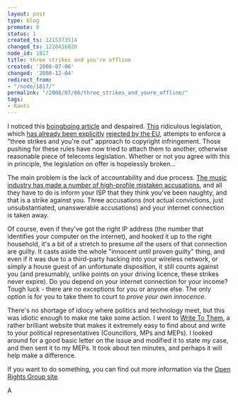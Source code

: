 ```yaml
---
layout: post
type: blog
promote: 0
status: 1
created_ts: 1215373514
changed_ts: 1228416820
node_id: 1817
title: three strikes and you're offline
created: '2008-07-06'
changed: '2008-12-04'
redirect_from:
- "/node/1817/"
permalink: "/2008/07/06/three_strikes_and_youre_offline/"
tags:
- Rants
---
```

I noticed this [boingboing article](http://www.boingboing.net/2008/07/05/europeans-you-have-u.html) and despaired.  [This](http://www.openrightsgroup.org/2008/07/02/write-to-your-mep-say-no-to-3-strikes-through-the-backdoor/) ridiculous legislation, which [has already been explicitly](http://www.infoworld.com/article/08/04/10/Europe-rejects-plan-to-criminalize-file-sharing_1.html) [rejected by the EU](http://www.openrightsgroup.org/2008/04/10/european-parliament-condemns-3-strikes-approach/), attempts to enforce a "three strikes and you're out" approach to copyright infringement.  Those pushing for these rules have now tried to attach them to another, otherwise reasonable piece of telecoms legislation. Whether or not you agree with this in principle, the legislation on offer is hopelessly broken...
<!--break-->
The main problem is the lack of accountability and due process.  [The music industry has made a number of high-profile mistaken accusations](http://news.bbc.co.uk/2/hi/entertainment/3140160.stm), and all they have to do is inform your ISP that they think you've been naughty, and that is a strike against you.  Three accusations (not actual convictions, just unsubstantiated, unanswerable accusations) and your internet connection is taken away.

Of course, even if they've got the right IP address (the number that identifies your computer on the internet), and hooked it up to the right household, it's a bit of a stretch to presume *all* the users of that connection are guilty.  It casts aside the whole "innocent until proven guilty" thing, and even if it was due to a third-party hacking into your wireless network, or simply a house guest of an unfortunate disposition, it still counts against you (and presumably, unlike points on your driving licence, these strikes never expire).  Do you depend on your internet connection for your income?  Tough luck - there are no exceptions for you or anyone else.  The only option is for you to take them to court to *prove your own innocence*.

There's no shortage of idiocy where politics and technology meet, but this was idiotic enough to make me take some action.  I went to [Write To Them](http://www.writetothem.com/), a rather brilliant website that makes it extremely easy to find about and write to your political representatives (Councillors, MPs and MEPs).  I looked around for a good basic letter on the issue and modified it to state my case, and then sent it to my MEPs.  It took about ten minutes, and perhaps it will help make a difference.

If you want to do something, you can find out more information via the [Open Rights Group site](http://www.openrightsgroup.org/2008/07/02/write-to-your-mep-say-no-to-3-strikes-through-the-backdoor/).

A
